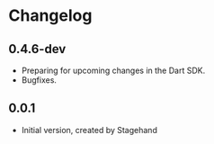 # Changelog

## 0.4.6-dev

- Preparing for upcoming changes in the Dart SDK.
- Bugfixes.

## 0.0.1

- Initial version, created by Stagehand
